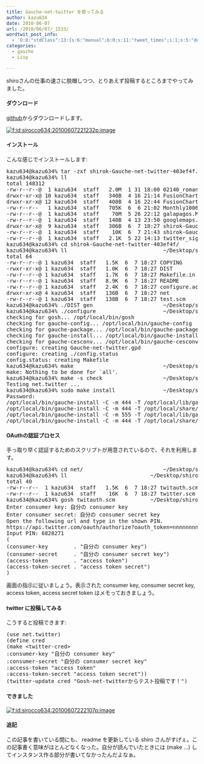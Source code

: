 ```yaml
---
title: Gauche-net-twitter を使ってみる
author: kazu634
date: 2010-06-07
url: /2010/06/07/_1533/
wordtwit_post_info:
  - 'O:8:"stdClass":13:{s:6:"manual";b:0;s:11:"tweet_times";i:1;s:5:"delay";i:0;s:7:"enabled";i:1;s:10:"separation";s:2:"60";s:7:"version";s:3:"3.7";s:14:"tweet_template";b:0;s:6:"status";i:2;s:6:"result";a:0:{}s:13:"tweet_counter";i:2;s:13:"tweet_log_ids";a:1:{i:0;i:5273;}s:9:"hash_tags";a:0:{}s:8:"accounts";a:1:{i:0;s:7:"kazu634";}}'
categories:
  - gauche
  - Lisp

---
```

<div class="section">
<p>
    shiroさんの仕事の速さに脱帽しつつ、とりあえず投稿するところまでやってみました。
</p>
  
<h4>
    ダウンロード
</h4>
  
<p>
<a href="http://github.com/shirok/Gauche-net-twitter" onclick="__gaTracker('send', 'event', 'outbound-article', 'http://github.com/shirok/Gauche-net-twitter', 'github');" target="_blank">github</a>からダウンロードします。
</p>
  
<p>
<a href="http://f.hatena.ne.jp/sirocco634/20100607221232" onclick="__gaTracker('send', 'event', 'outbound-article', 'http://f.hatena.ne.jp/sirocco634/20100607221232', '');" class="hatena-fotolife" target="_blank"><img src="http://cdn-ak.f.st-hatena.com/images/fotolife/s/sirocco634/20100607/20100607221232.png" alt="f:id:sirocco634:20100607221232p:image" title="f:id:sirocco634:20100607221232p:image" class="hatena-fotolife" /></a>
</p>
  
<h4>
    インストール
</h4>
  
<p>
    こんな感じでインストールします:
</p>
  
<pre class="syntax-highlight">
kazu634@kazu634% tar <span class="synSpecial">-zxf</span> shirok-Gauche-net-twitter-403ef4f.tar.gz                 ~/Desktop <span class="synStatement">[</span><span class="synConstant">2649</span><span class="synStatement">]</span>
kazu634@kazu634% ll                                                                ~/Desktop <span class="synStatement">[</span><span class="synConstant">2650</span><span class="synStatement">]</span>
total <span class="synConstant">148312</span>
-rw-<span class="synStatement">r</span>--<span class="synStatement">r</span>--@  <span class="synConstant">1</span> kazu634  staff   <span class="synConstant">2</span>.0M  <span class="synConstant">1</span> <span class="synConstant">31</span> <span class="synConstant">18</span>:<span class="synConstant">00</span> 02140_romanbath_1920x1200.jpg
drwxr-xr-x@ <span class="synConstant">10</span> kazu634  staff   340B  <span class="synConstant">4</span> <span class="synConstant">16</span> <span class="synConstant">21</span>:<span class="synConstant">14</span> FusionChartsFree
drwxr-xr-x@ <span class="synConstant">12</span> kazu634  staff   408B  <span class="synConstant">4</span> <span class="synConstant">16</span> <span class="synConstant">22</span>:<span class="synConstant">44</span> FusionChartsFree <span class="synConstant">2</span>
-rw-<span class="synStatement">r</span>--<span class="synStatement">r</span>--   <span class="synConstant">1</span> kazu634  staff   705K  <span class="synConstant">6</span>  <span class="synConstant">6</span> <span class="synConstant">21</span>:<span class="synConstant">02</span> Monthly1006.pdf
-rw-<span class="synStatement">r</span>--<span class="synStatement">r</span>--@  <span class="synConstant">1</span> kazu634  staff    70M  <span class="synConstant">5</span> <span class="synConstant">26</span> <span class="synConstant">22</span>:<span class="synConstant">12</span> galapagos.MP3
-rw-<span class="synStatement">r</span>--<span class="synStatement">r</span>--@  <span class="synConstant">1</span> kazu634  staff   140B  <span class="synConstant">4</span> <span class="synConstant">13</span> <span class="synConstant">23</span>:<span class="synConstant">50</span> googlemaps.key.gpg
drwxr-xr-x@  <span class="synConstant">9</span> kazu634  staff   306B  <span class="synConstant">6</span>  <span class="synConstant">7</span> <span class="synConstant">18</span>:<span class="synConstant">27</span> shirok-Gauche-net-twitter-403ef4f
-rw-<span class="synStatement">r</span>--<span class="synStatement">r</span>--@  <span class="synConstant">1</span> kazu634  staff    10K  <span class="synConstant">6</span>  <span class="synConstant">7</span> <span class="synConstant">21</span>:<span class="synConstant">43</span> shirok-Gauche-net-twitter-403ef4f.tar.gz
-rw-<span class="synStatement">r</span>--<span class="synStatement">r</span>--@  <span class="synConstant">1</span> kazu634  staff   <span class="synConstant">2</span>.1K  <span class="synConstant">5</span> <span class="synConstant">22</span> <span class="synConstant">14</span>:<span class="synConstant">13</span> twitter_signature.png
kazu634@kazu634% <span class="synStatement">cd</span> shirok-Gauche-net-twitter-403ef4f/
kazu634@kazu634% ll                              ~/Desktop/shirok-Gauche-net-twitter-403ef4f <span class="synStatement">[</span><span class="synConstant">2652</span><span class="synStatement">]</span>
total <span class="synConstant">64</span>
-rw-<span class="synStatement">r</span>--<span class="synStatement">r</span>--@ <span class="synConstant">1</span> kazu634  staff   <span class="synConstant">1</span>.5K  <span class="synConstant">6</span>  <span class="synConstant">7</span> <span class="synConstant">18</span>:<span class="synConstant">27</span> COPYING
-rwxr-xr-x@ <span class="synConstant">1</span> kazu634  staff   <span class="synConstant">1</span>.0K  <span class="synConstant">6</span>  <span class="synConstant">7</span> <span class="synConstant">18</span>:<span class="synConstant">27</span> DIST
-rw-<span class="synStatement">r</span>--<span class="synStatement">r</span>--@ <span class="synConstant">1</span> kazu634  staff   <span class="synConstant">1</span>.7K  <span class="synConstant">6</span>  <span class="synConstant">7</span> <span class="synConstant">18</span>:<span class="synConstant">27</span> Makefile.<span class="synError">in</span>
-rw-<span class="synStatement">r</span>--<span class="synStatement">r</span>--@ <span class="synConstant">1</span> kazu634  staff   <span class="synConstant">8</span>.9K  <span class="synConstant">6</span>  <span class="synConstant">7</span> <span class="synConstant">18</span>:<span class="synConstant">27</span> README
-rw-<span class="synStatement">r</span>--<span class="synStatement">r</span>--@ <span class="synConstant">1</span> kazu634  staff   <span class="synConstant">2</span>.4K  <span class="synConstant">6</span>  <span class="synConstant">7</span> <span class="synConstant">18</span>:<span class="synConstant">27</span> configure.ac
drwxr-xr-x@ <span class="synConstant">4</span> kazu634  staff   136B  <span class="synConstant">6</span>  <span class="synConstant">7</span> <span class="synConstant">18</span>:<span class="synConstant">27</span> net
-rw-<span class="synStatement">r</span>--<span class="synStatement">r</span>--@ <span class="synConstant">1</span> kazu634  staff   138B  <span class="synConstant">6</span>  <span class="synConstant">7</span> <span class="synConstant">18</span>:<span class="synConstant">27</span> <span class="synStatement">test</span>.scm
kazu634@kazu634% ./DIST gen                      ~/Desktop/shirok-Gauche-net-twitter-403ef4f <span class="synStatement">[</span><span class="synConstant">2662</span><span class="synStatement">]</span>
kazu634@kazu634% ./configure                     ~/Desktop/shirok-Gauche-net-twitter-403ef4f <span class="synStatement">[</span><span class="synConstant">2663</span><span class="synStatement">]</span>
checking <span class="synStatement">for</span> gosh... /opt/<span class="synStatement">local</span>/bin/gosh
checking <span class="synStatement">for</span> gauche-config... /opt/<span class="synStatement">local</span>/bin/gauche-config
checking <span class="synStatement">for</span> gauche-package... /opt/<span class="synStatement">local</span>/bin/gauche-package
checking <span class="synStatement">for</span> gauche-<span class="synStatement">install</span>... /opt/<span class="synStatement">local</span>/bin/gauche-<span class="synStatement">install</span>
checking <span class="synStatement">for</span> gauche-cesconv... /opt/<span class="synStatement">local</span>/bin/gauche-cesconv
configure: creating Gauche-net-twitter.gpd
configure: creating ./config.<span class="synStatement">status</span>
config.<span class="synStatement">status</span>: creating Makefile
kazu634@kazu634% make                            ~/Desktop/shirok-Gauche-net-twitter-403ef4f <span class="synStatement">[</span><span class="synConstant">2664</span><span class="synStatement">]</span>
make: Nothing to be done <span class="synStatement">for</span> <span class="synSpecial">`all</span><span class="synStatement">'</span><span class="synConstant">.</span>
<span class="synConstant">kazu634@kazu634% make -s check                   ~/Desktop/shirok-Gauche-net-twitter-403ef4f [2665]</span>
<span class="synConstant">Testing net.twitter ...                                          passed.</span>
<span class="synConstant">kazu634@kazu634% sudo make install               ~/Desktop/shirok-Gauche-net-twitter-403ef4f [2666]</span>
<span class="synConstant">Password:</span>
<span class="synConstant">/opt/local/bin/gauche-install -C -m 444 -T /opt/local/lib/gauche/site/include </span>
<span class="synConstant">/opt/local/bin/gauche-install -C -m 444 -T /opt/local/share/gauche/site/lib ./net/twitter.scm ./net/twitauth.scm </span>
<span class="synConstant">/opt/local/bin/gauche-install -C -m 555 -T /opt/local/lib/gauche/site/0.9/i386-apple-darwin10.3.0 </span>
<span class="synConstant">/opt/local/bin/gauche-install -C -m 444 -T /opt/local/share/gauche/site/lib/.packages Gauche-net-twitter.gpd</span>
</pre>
  
<h4>
    OAuthの認証プロセス
</h4>
  
<p>
    手っ取り早く認証するためのスクリプトが用意されているので、それを利用します。
</p>
  
<pre class="syntax-highlight">
kazu634@kazu634% <span class="synStatement">cd</span> net/                         ~/Desktop/shirok-Gauche-net-twitter-403ef4f <span class="synStatement">[</span><span class="synConstant">2668</span><span class="synStatement">]</span>
kazu634@kazu634% ll                          ~/Desktop/shirok-Gauche-net-twitter-403ef4f/net <span class="synStatement">[</span><span class="synConstant">2669</span><span class="synStatement">]</span>
total <span class="synConstant">40</span>
-rw-<span class="synStatement">r</span>--<span class="synStatement">r</span>--  <span class="synConstant">1</span> kazu634  staff   <span class="synConstant">1</span>.5K  <span class="synConstant">6</span>  <span class="synConstant">7</span> <span class="synConstant">18</span>:<span class="synConstant">27</span> twitauth.scm
-rw-<span class="synStatement">r</span>--<span class="synStatement">r</span>--  <span class="synConstant">1</span> kazu634  staff    16K  <span class="synConstant">6</span>  <span class="synConstant">7</span> <span class="synConstant">18</span>:<span class="synConstant">27</span> twitter.scm
kazu634@kazu634% gosh twitauth.scm           ~/Desktop/shirok-Gauche-net-twitter-403ef4f/net <span class="synStatement">[</span><span class="synConstant">2671</span><span class="synStatement">]</span>
Enter consumer key: 自分の consumer key
Enter consumer secret: 自分の consumer secret key
Open the following url and <span class="synStatement">type</span> <span class="synError">in</span> the shown PIN.
https://api.twitter.com/oauth/authorize?<span class="synIdentifier">oauth_token</span>=nnnnnnnnnnnnnnnnnnnnnnnnnnnnnnnnnnnnnnnn
Input PIN: <span class="synConstant">6828271</span>
<span class="synStatement">(</span>
<span class="synStatement">(</span>consumer-key       <span class="synStatement"> . &#34;</span><span class="synSpecial">自分の</span><span class="synConstant"> consumer key</span><span class="synStatement">&#34;)</span>
<span class="synStatement">(</span>consumer-secret    <span class="synStatement"> . &#34;</span><span class="synSpecial">自分の</span><span class="synConstant"> consumer secret key</span><span class="synStatement">&#34;)</span>
<span class="synStatement">(</span>access-token       <span class="synStatement"> . &#34;</span><span class="synConstant">access token</span><span class="synStatement">&#34;)</span>
<span class="synStatement">(</span>access-token-secret<span class="synStatement"> . &#34;</span><span class="synConstant">access token secret</span><span class="synStatement">&#34;)</span>
<span class="synStatement">)</span>
</pre>
  
<p>
    画面の指示に従いましょう。表示された consumer key, consumer secret key, access token, access secret token はメモっておきましょう。
</p>
  
<h4>
    twitter に投稿してみる
</h4>
  
<p>
    こうすると投稿できます:
</p>
  
<pre class="syntax-highlight">
<span class="synSpecial">(</span>use net.twitter<span class="synSpecial">)</span>
<span class="synSpecial">(</span>define cred
<span class="synSpecial">(</span>make &#60;twitter-cred&#62;
:consumer-key <span class="synConstant">&#34;自分の consumer key&#34;</span>
:consumer-secret <span class="synConstant">&#34;自分の consumer secret key&#34;</span>
:access-token <span class="synConstant">&#34;access token&#34;</span>
:access-token-secret <span class="synConstant">&#34;access token secret&#34;</span><span class="synSpecial">))</span>
<span class="synSpecial">(</span>twitter-update cred <span class="synConstant">&#34;Gosh-net-twitterからテスト投稿です！&#34;</span><span class="synSpecial">)</span>
</pre>
  
<h4>
    できました
</h4>
  
<p>
<a href="http://f.hatena.ne.jp/sirocco634/20100607222107" onclick="__gaTracker('send', 'event', 'outbound-article', 'http://f.hatena.ne.jp/sirocco634/20100607222107', '');" class="hatena-fotolife" target="_blank"><img src="http://cdn-ak.f.st-hatena.com/images/fotolife/s/sirocco634/20100607/20100607222107.png" alt="f:id:sirocco634:20100607222107p:image" title="f:id:sirocco634:20100607222107p:image" class="hatena-fotolife" /></a>
</p>
  
<h4>
    追記
</h4>
  
<p>
    この記事を書いている間にも、 readme を更新している shiro さんがすげぇ。この記事書く意味がほとんどなくなった。自分が読んでいたときには (make <twitter-cred> &#8230;) してインスタンス作る部分が書いてなかったんだよなぁ。
</p>
</div>
